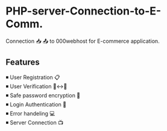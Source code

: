 # PHP-server-Connection-to-E-Comm.
Connection 📥 📤 to 000webhost for E-commerce application.

## Features  
◾️ User Registration 📋  
◾️ User Verification 📝<->📝  
◾️ Safe password encryption 🔑  
◾️ Login Authentication 🔏  
◾️ Error handeling 💻  
◾️ Server Connection 📺  
